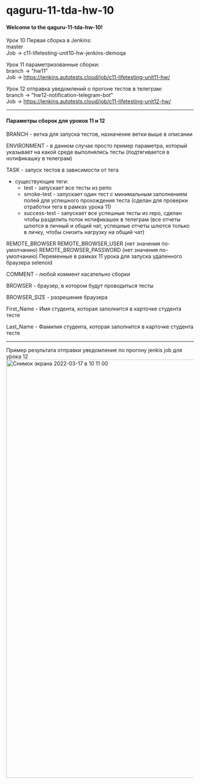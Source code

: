 # qaguru-11-tda-hw-10

#### Welcome to the qaguru-11-tda-hw-10!  
  
Урок 10 Первая сборка в Jenkins:  
master  
Job -> c11-lifetesting-unit10-hw-jenkins-demoqa  
  
Урок 11 параметризованные сборки:  
branch -> "hw11"  
Job -> https://jenkins.autotests.cloud/job/c11-lifetesting-unit11-hw/  
  
Урок 12 отправка уведомлений о прогоне тестов в телеграм:  
branch -> "hw12-notification-telegram-bot"  
Job -> https://jenkins.autotests.cloud/job/c11-lifetesting-unit12-hw/  


---
#### Параметры сборок для уроков 11 и 12

BRANCH - ветка для запуска тестов, назначение ветки выше в описании

ENVIRONMENT - в данном случае просто пример параметра, который указывает на какой среде выполнялись тесты (подтягивается в нотификашку в телеграм)

TASK - запуск тестов в зависимости от тега
- существующие теги:
  - test - запускает все тесты из репо
  - smoke-test - запускает один тест с минимальным заполнением полей для успешного прохождения теста (сделан для проверки отработки тега в рамках урока 11)
  - success-test - запускает все успешные тесты из repo, сделан чтобы разделить поток нотификашек в телеграм (все отчеты шлются в личный и общий чат, успешные отчеты шлются только в личку, чтобы снизить нагрузку на общий чат)
  
REMOTE_BROWSER
REMOTE_BROWSER_USER (нет значения по-умолчанию)
REMOTE_BROWSER_PASSWORD (нет значения по-умолчанию)
Переменные в рамках 11 урока для запуска удаленного браузера selenoid

COMMENT - любой коммент касательно сборки

BROWSER - браузер, в котором будут проводиться тесты

BROWSER_SIZE - разрешение браузера

First_Name - Имя студента, которая заполнится в карточке студента тесте

Last_Name - Фамилия студента, которая заполнится в карточке студента тесте

---
Пример результата отправки уведомление по прогону jenkis job для урока 12
<img width="1123" alt="Снимок экрана 2022-03-17 в 10 11 00" src="https://user-images.githubusercontent.com/84909251/158759801-7cff2572-f8a3-4417-b7ff-cc7fa97f8eef.png">
